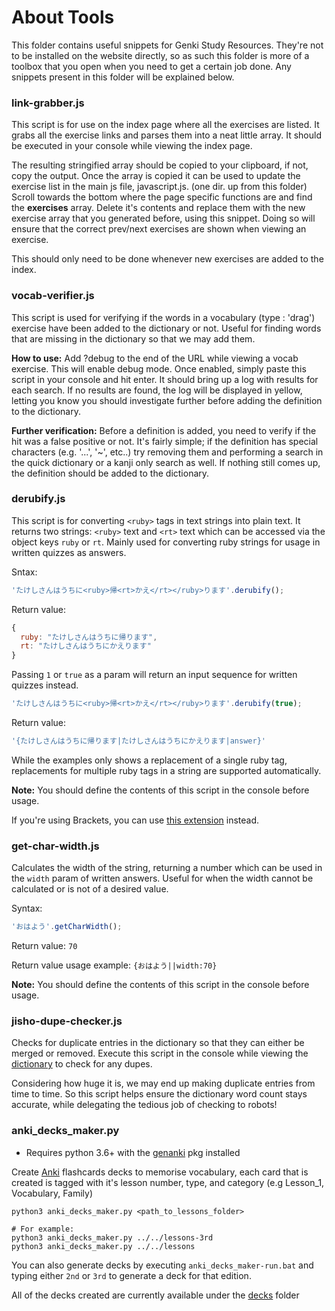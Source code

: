 # About Tools
This folder contains useful snippets for Genki Study Resources. They're not to be installed on the website directly, so as such this folder is more of a toolbox that you open when you need to get a certain job done. Any snippets present in this folder will be explained below.


### link-grabber.js
This script is for use on the index page where all the exercises are listed. It grabs all the exercise links and parses them into a neat little array. It should be executed in your console while viewing the index page.

The resulting stringified array should be copied to your clipboard, if not, copy the output. Once the array is copied it can be used to update the exercise list in the main js file, javascript.js. (one dir. up from this folder) Scroll towards the bottom where the page specific functions are and find the **exercises** array. Delete it's contents and replace them with the new exercise array that you generated before, using this snippet. Doing so will ensure that the correct prev/next exercises are shown when viewing an exercise.

This should only need to be done whenever new exercises are added to the index.


### vocab-verifier.js
This script is used for verifying if the words in a vocabulary (type : 'drag') exercise have been added to the dictionary or not. Useful for finding words that are missing in the dictionary so that we may add them.

**How to use:** Add ?debug to the end of the URL while viewing a vocab exercise. This will enable debug mode. Once enabled, simply paste this script in your console and hit enter. It should bring up a log with results for each search. If no results are found, the log will be displayed in yellow, letting you know you should investigate further before adding the definition to the dictionary.

**Further verification:** Before a definition is added, you need to verify if the hit was a false positive or not. It's fairly simple; if the definition has special characters (e.g. '...', '~', etc..) try removing them and performing a search in the quick dictionary or a kanji only search as well. If nothing still comes up, the definition should be added to the dictionary.


### derubify.js
This script is for converting `<ruby>` tags in text strings into plain text. It returns two strings: `<ruby>` text and `<rt>` text which can be accessed via the object keys `ruby` or `rt`. Mainly used for converting ruby strings for usage in written quizzes as answers.

Sntax:
```javascript
'たけしさんはうちに<ruby>帰<rt>かえ</rt></ruby>ります'.derubify();
```

Return value:
```javascript
{
  ruby: "たけしさんはうちに帰ります",
  rt: "たけしさんはうちにかえります"
}
```

Passing `1` or `true` as a param will return an input sequence for written quizzes instead.
```javascript
'たけしさんはうちに<ruby>帰<rt>かえ</rt></ruby>ります'.derubify(true);
```

Return value:
```javascript
'{たけしさんはうちに帰ります|たけしさんはうちにかえります|answer}'
```

While the examples only shows a replacement of a single ruby tag, replacements for multiple ruby tags in a string are supported automatically.

**Note:** You should define the contents of this script in the console before usage.

If you're using Brackets, you can use [this extension](https://github.com/SethClydesdale/brackets-rubify-text) instead.


### get-char-width.js
Calculates the width of the string, returning a number which can be used in the `width` param of written answers. Useful for when the width cannot be calculated or is not of a desired value.

Syntax:
```javascript
'おはよう'.getCharWidth();
```

Return value: `70`

Return value usage example: `{おはよう||width:70}`

**Note:** You should define the contents of this script in the console before usage.


### jisho-dupe-checker.js
Checks for duplicate entries in the dictionary so that they can either be merged or removed. Execute this script in the console while viewing the [dictionary](https://sethclydesdale.github.io/genki-study-resources/lessons/appendix/dictionary/) to check for any dupes.

Considering how huge it is, we may end up making duplicate entries from time to time. So this script helps ensure the dictionary word count stays accurate, while delegating the tedious job of checking to robots!
 
 
 ### anki_decks_maker.py
 * Requires python 3.6+ with the [genanki](https://pypi.org/project/genanki) pkg installed  
 
 Create [Anki](https://apps.ankiweb.net/) flashcards decks to memorise vocabulary,
 each card that is created is tagged with it's lesson number, type, and category (e.g Lesson_1, Vocabulary, Family) 
 
 ```shell script
python3 anki_decks_maker.py <path_to_lessons_folder>

# For example: 
python3 anki_decks_maker.py ../../lessons-3rd
python3 anki_decks_maker.py ../../lessons
```

You can also generate decks by executing `anki_decks_maker-run.bat` and typing either `2nd` or `3rd` to generate a deck for that edition.
 
All of the decks created are currently available under the [decks](decks/) folder